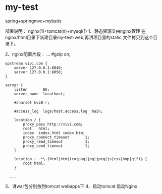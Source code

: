 my-test
====
spring+springmvc+mybatis

部署说明：
nginx(1)+tomcat(n)+mysql(1)
1、静态资源交由nginx管理 在nginx/html目录下新建目录my-test-web,再讲项目里的static 文件拷贝到这个目录下。

2、nginx配置片段：
...
#gzip  on;

	upstream vivi.com {
		server 127.0.0.1:8040;
		server 127.0.0.1:8050;
	}

    server {
        listen       80;
        server_name  localhost;

        #charset koi8-r;

        #access_log  logs/host.access.log  main;

        location / {
			proxy_pass http://vivi.com;
            root   html;
            index  index.html index.htm;
			proxy_connect_timeout       1;
			proxy_read_timeout          1;
			proxy_send_timeout          1;
        }

		location ~ .*\.(html|htm|ico|png|jpg|jpeg|js|css|bmp|gif)$ {
            root html;
        }

      ...
3、讲war包分别放到tomcat webapps下
4、启动tomcat  启动Nginx
